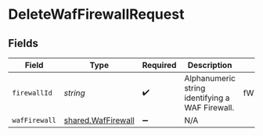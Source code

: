# DeleteWafFirewallRequest


## Fields

| Field                                                    | Type                                                     | Required                                                 | Description                                              | Example                                                  |
| -------------------------------------------------------- | -------------------------------------------------------- | -------------------------------------------------------- | -------------------------------------------------------- | -------------------------------------------------------- |
| `firewallId`                                             | *string*                                                 | :heavy_check_mark:                                       | Alphanumeric string identifying a WAF Firewall.          | fW7g2uUGZzb2W9Euo4Mo0r                                   |
| `wafFirewall`                                            | [shared.WafFirewall](../../models/shared/waffirewall.md) | :heavy_minus_sign:                                       | N/A                                                      |                                                          |